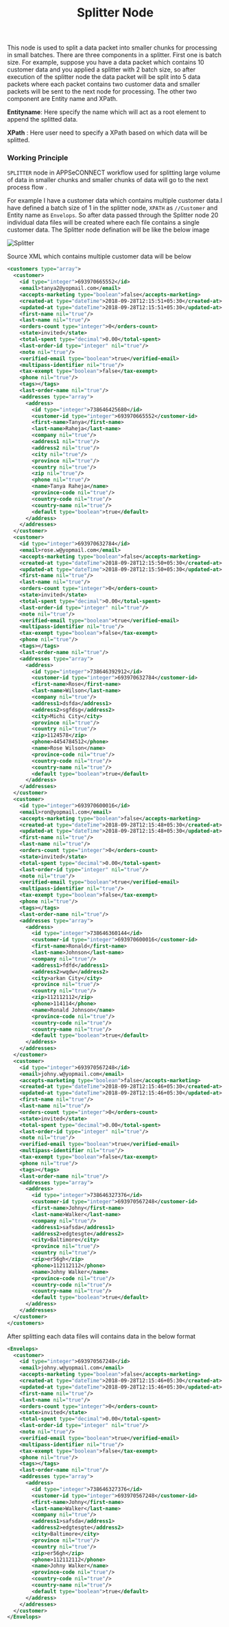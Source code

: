 ﻿---
title: "Splitter Node"
toc: true
tag: 
        - developers
        - nodes
category: "Workflow"
menus: 
    nodeandlinks:
        icon: fa fa-link
        title: "Working with Splitter" 
        identifier: nodesplitter
---
This node is used to split a data packet into smaller chunks for processing in small batches. There are three components in a splitter. First one is batch size. For example, suppose you have a data packet which contains 10 customer data and you applied a splitter with 2 batch size, so after execution of the splitter node the data packet will be split into 5 data packets where each packet contains two customer data and smaller packets will be sent to the next node for processing. The other two component are Entity name and XPath.

**Entityname**: Here specify the name which will act as a root element to append the splitted data.

 **XPath** : Here user need to specify a XPath based on which data will be splitted.

### Working Principle

`SPLITTER` node in APPSeCONNECT workflow used for splitting large volume of data in smaller chunks and smaller chunks of data will go to the next process flow .

For example I have a customer data which contains multiple customer data.I have defined a batch size of 1 in the splitter node, `XPATH` as `//Customer` and Entity name as `Envelops`. So after data passed through the Splitter node 20 individual data files will be created where each file contains a single customer data. The Splitter node defination will be like the below image 

![Splitter](/staticfiles/workflow-management/media/Splitter/Splitter.PNG)

Source XML which contains multiple customer data will be below 

``` XML
<customers type="array">
  <customer>
    <id type="integer">693970665552</id>
    <email>tanya2@yopmail.com</email>
    <accepts-marketing type="boolean">false</accepts-marketing>
    <created-at type="dateTime">2018-09-28T12:15:51+05:30</created-at>
    <updated-at type="dateTime">2018-09-28T12:15:51+05:30</updated-at>
    <first-name nil="true"/>
    <last-name nil="true"/>
    <orders-count type="integer">0</orders-count>
    <state>invited</state>
    <total-spent type="decimal">0.00</total-spent>
    <last-order-id type="integer" nil="true"/>
    <note nil="true"/>
    <verified-email type="boolean">true</verified-email>
    <multipass-identifier nil="true"/>
    <tax-exempt type="boolean">false</tax-exempt>
    <phone nil="true"/>
    <tags></tags>
    <last-order-name nil="true"/>
    <addresses type="array">
      <address>
        <id type="integer">738646425680</id>
        <customer-id type="integer">693970665552</customer-id>
        <first-name>Tanya</first-name>
        <last-name>Raheja</last-name>
        <company nil="true"/>
        <address1 nil="true"/>
        <address2 nil="true"/>
        <city nil="true"/>
        <province nil="true"/>
        <country nil="true"/>
        <zip nil="true"/>
        <phone nil="true"/>
        <name>Tanya Raheja</name>
        <province-code nil="true"/>
        <country-code nil="true"/>
        <country-name nil="true"/>
        <default type="boolean">true</default>
      </address>
    </addresses>
  </customer>
  <customer>
    <id type="integer">693970632784</id>
    <email>rose.w@yopmail.com</email>
    <accepts-marketing type="boolean">false</accepts-marketing>
    <created-at type="dateTime">2018-09-28T12:15:50+05:30</created-at>
    <updated-at type="dateTime">2018-09-28T12:15:50+05:30</updated-at>
    <first-name nil="true"/>
    <last-name nil="true"/>
    <orders-count type="integer">0</orders-count>
    <state>invited</state>
    <total-spent type="decimal">0.00</total-spent>
    <last-order-id type="integer" nil="true"/>
    <note nil="true"/>
    <verified-email type="boolean">true</verified-email>
    <multipass-identifier nil="true"/>
    <tax-exempt type="boolean">false</tax-exempt>
    <phone nil="true"/>
    <tags></tags>
    <last-order-name nil="true"/>
    <addresses type="array">
      <address>
        <id type="integer">738646392912</id>
        <customer-id type="integer">693970632784</customer-id>
        <first-name>Rose</first-name>
        <last-name>Wilson</last-name>
        <company nil="true"/>
        <address1>dsfda</address1>
        <address2>sgfdsg</address2>
        <city>Michi City</city>
        <province nil="true"/>
        <country nil="true"/>
        <zip>1124578</zip>
        <phone>4454784512</phone>
        <name>Rose Wilson</name>
        <province-code nil="true"/>
        <country-code nil="true"/>
        <country-name nil="true"/>
        <default type="boolean">true</default>
      </address>
    </addresses>
  </customer>
  <customer>
    <id type="integer">693970600016</id>
    <email>ron@yopmail.com</email>
    <accepts-marketing type="boolean">false</accepts-marketing>
    <created-at type="dateTime">2018-09-28T12:15:48+05:30</created-at>
    <updated-at type="dateTime">2018-09-28T12:15:48+05:30</updated-at>
    <first-name nil="true"/>
    <last-name nil="true"/>
    <orders-count type="integer">0</orders-count>
    <state>invited</state>
    <total-spent type="decimal">0.00</total-spent>
    <last-order-id type="integer" nil="true"/>
    <note nil="true"/>
    <verified-email type="boolean">true</verified-email>
    <multipass-identifier nil="true"/>
    <tax-exempt type="boolean">false</tax-exempt>
    <phone nil="true"/>
    <tags></tags>
    <last-order-name nil="true"/>
    <addresses type="array">
      <address>
        <id type="integer">738646360144</id>
        <customer-id type="integer">693970600016</customer-id>
        <first-name>Ronald</first-name>
        <last-name>Johnson</last-name>
        <company nil="true"/>
        <address1>fdfd</address1>
        <address2>wqdw</address2>
        <city>arkan City</city>
        <province nil="true"/>
        <country nil="true"/>
        <zip>112112112</zip>
        <phone>114114</phone>
        <name>Ronald Johnson</name>
        <province-code nil="true"/>
        <country-code nil="true"/>
        <country-name nil="true"/>
        <default type="boolean">true</default>
      </address>
    </addresses>
  </customer>
  <customer>
    <id type="integer">693970567248</id>
    <email>johny.w@yopmail.com</email>
    <accepts-marketing type="boolean">false</accepts-marketing>
    <created-at type="dateTime">2018-09-28T12:15:46+05:30</created-at>
    <updated-at type="dateTime">2018-09-28T12:15:46+05:30</updated-at>
    <first-name nil="true"/>
    <last-name nil="true"/>
    <orders-count type="integer">0</orders-count>
    <state>invited</state>
    <total-spent type="decimal">0.00</total-spent>
    <last-order-id type="integer" nil="true"/>
    <note nil="true"/>
    <verified-email type="boolean">true</verified-email>
    <multipass-identifier nil="true"/>
    <tax-exempt type="boolean">false</tax-exempt>
    <phone nil="true"/>
    <tags></tags>
    <last-order-name nil="true"/>
    <addresses type="array">
      <address>
        <id type="integer">738646327376</id>
        <customer-id type="integer">693970567248</customer-id>
        <first-name>Johny</first-name>
        <last-name>Walker</last-name>
        <company nil="true"/>
        <address1>safsda</address1>
        <address2>edgtesgte</address2>
        <city>Baltimore</city>
        <province nil="true"/>
        <country nil="true"/>
        <zip>er56gh</zip>
        <phone>112112112</phone>
        <name>Johny Walker</name>
        <province-code nil="true"/>
        <country-code nil="true"/>
        <country-name nil="true"/>
        <default type="boolean">true</default>
      </address>
    </addresses>
  </customer>
</customers>
```

After splitting each data files will contains data in the below format 

``` XML
<Envelops>
  <customer>
    <id type="integer">693970567248</id>
    <email>johny.w@yopmail.com</email>
    <accepts-marketing type="boolean">false</accepts-marketing>
    <created-at type="dateTime">2018-09-28T12:15:46+05:30</created-at>
    <updated-at type="dateTime">2018-09-28T12:15:46+05:30</updated-at>
    <first-name nil="true"/>
    <last-name nil="true"/>
    <orders-count type="integer">0</orders-count>
    <state>invited</state>
    <total-spent type="decimal">0.00</total-spent>
    <last-order-id type="integer" nil="true"/>
    <note nil="true"/>
    <verified-email type="boolean">true</verified-email>
    <multipass-identifier nil="true"/>
    <tax-exempt type="boolean">false</tax-exempt>
    <phone nil="true"/>
    <tags></tags>
    <last-order-name nil="true"/>
    <addresses type="array">
      <address>
        <id type="integer">738646327376</id>
        <customer-id type="integer">693970567248</customer-id>
        <first-name>Johny</first-name>
        <last-name>Walker</last-name>
        <company nil="true"/>
        <address1>safsda</address1>
        <address2>edgtesgte</address2>
        <city>Baltimore</city>
        <province nil="true"/>
        <country nil="true"/>
        <zip>er56gh</zip>
        <phone>112112112</phone>
        <name>Johny Walker</name>
        <province-code nil="true"/>
        <country-code nil="true"/>
        <country-name nil="true"/>
        <default type="boolean">true</default>
      </address>
    </addresses>
  </customer>
</Envelops>

 ```